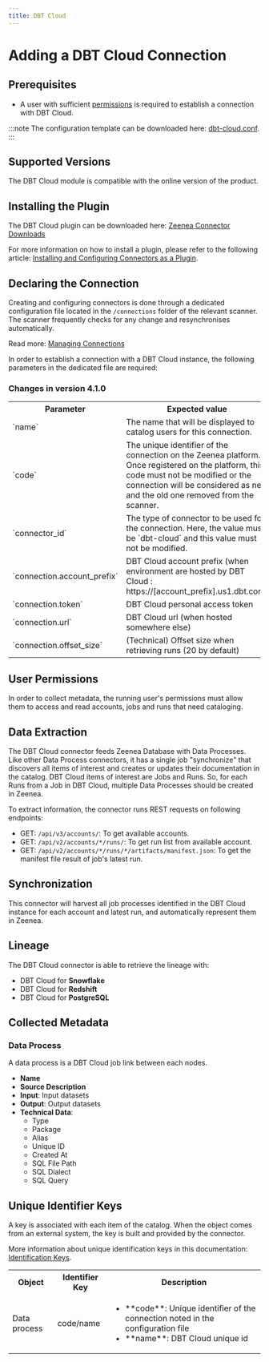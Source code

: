 ```yaml
---
title: DBT Cloud
---
```


# Adding a DBT Cloud Connection

## Prerequisites

* A user with sufficient [permissions](#user-permissions) is required to establish a connection with DBT Cloud.

:::note
The configuration template can be downloaded here: [dbt-cloud.conf](https://github.com/zeenea/connector-conf-templates/blob/main/templates/dbt-cloud.conf).
:::

## Supported Versions

The DBT Cloud module is compatible with the online version of the product. 

## Installing the Plugin

The DBT Cloud plugin can be downloaded here: [Zeenea Connector Downloads](./zeenea-connectors-list.md)

For more information on how to install a plugin, please refer to the following article: [Installing and Configuring Connectors as a Plugin](./zeenea-connectors-install-as-plugin.md).

## Declaring the Connection

Creating and configuring connectors is done through a dedicated configuration file located in the `/connections` folder of the relevant scanner. The scanner frequently checks for any change and resynchronises automatically.

Read more: [Managing Connections](./zeenea-managing-connections.md)

In order to establish a connection with a DBT Cloud instance, the following parameters in the dedicated file are required:

### Changes in version 4.1.0

<table>
  <tr>
    <th>Parameter</th>
    <th>Expected value</th>
  </tr>
  <tr>
    <td>`name`</td>
    <td>The name that will be displayed to catalog users for this connection.</td>
  </tr>
  <tr>
    <td>`code`</td>
    <td>The unique identifier of the connection on the Zeenea platform. Once registered on the platform, this code must not be modified or the connection will be considered as new and the old one removed from the scanner.</td>
  </tr>
  <tr>
    <td>`connector_id`</td>
    <td>The type of connector to be used for the connection. Here, the value must be `dbt-cloud` and this value must not be modified.</td>
  </tr>
  <tr>
    <td>`connection.account_prefix`</td>
    <td>DBT Cloud account prefix (when environment are hosted by DBT Cloud : https://[account_prefix].us1.dbt.com)</td>
  </tr>
  <tr>
    <td>`connection.token`</td>
    <td>DBT Cloud personal access token</td>
  </tr>
  <tr>
    <td>`connection.url`</td>
    <td>DBT Cloud url (when hosted somewhere else)</td>
  </tr>
  <tr>
    <td>`connection.offset_size`</td>
    <td>(Technical) Offset size when retrieving runs (20 by default)</td>
  </tr>
</table>

## User Permissions

In order to collect metadata, the running user's permissions must allow them to access and read accounts, jobs and runs that need cataloging.

## Data Extraction

The DBT Cloud connector feeds Zeenea Database with Data Processes. Like other Data Process connectors, it has a single job "synchronize" that discovers all items of interest and creates or updates their documentation in the catalog. DBT Cloud items of interest are Jobs and Runs. So, for each Runs from a Job in DBT Cloud, multiple Data Processes should be created in Zeenea.

To extract information, the connector runs REST requests on following endpoints:

* GET: `/api/v3/accounts/`: To get available accounts.
* GET: `/api/v2/accounts/*/runs/`: To get run list from available account.
* GET: `/api/v2/accounts/*/runs/*/artifacts/manifest.json`: To get the manifest file result of job's latest run.

## Synchronization

This connector will harvest all job processes identified in the DBT Cloud instance for each account and latest run, and automatically represent them in Zeenea.

## Lineage

The DBT Cloud connector is able to retrieve the lineage with:

* DBT Cloud for **Snowflake**
* DBT Cloud for **Redshift**
* DBT Cloud for **PostgreSQL**

## Collected Metadata

### Data Process

A data process is a DBT Cloud job link between each nodes. 

* **Name**
* **Source Description**
* **Input**: Input datasets
* **Output**: Output datasets
* **Technical Data**:
  * Type
  * Package
  * Alias
  * Unique ID
  * Created At
  * SQL File Path
  * SQL Dialect
  * SQL Query

## Unique Identifier Keys
 
A key is associated with each item of the catalog. When the object comes from an external system, the key is built and provided by the connector.
 
More information about unique identification keys in this documentation: [Identification Keys](./zeenea-identification-keys.md).
  
 <table>
   <tr><th>Object</th><th>Identifier Key</th><th>Description</th></tr>
   <tr>
     <td>Data process</td>
     <td>code/name</td>
     <td>
       <ul>
         <li>**code**:  Unique identifier of the connection noted in the configuration file</li>
         <li>**name**: DBT Cloud unique id</li>
       </ul>
     </td>
   </tr>
 </table>
